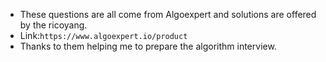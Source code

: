 * These questions are all come from Algoexpert and solutions are offered by the ricoyang. 
* Link:`https://www.algoexpert.io/product`
* Thanks to them helping me to prepare the algorithm interview.
